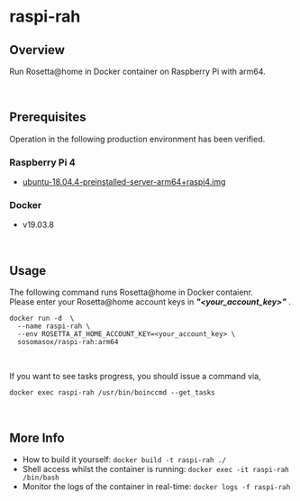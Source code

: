 # raspi-rah
## Overview
Run Rosetta@home in Docker container on Raspberry Pi with arm64.

&nbsp;



## Prerequisites
Operation in the following production environment has been verified.  

### Raspberry Pi 4
 - [ubuntu-18.04.4-preinstalled-server-arm64+raspi4.img](https://ubuntu.com/download/raspberry-pi)

### Docker
 - v19.03.8

&nbsp;



## Usage
The following command runs Rosetta@home in Docker contaienr.  
Please enter your Rosetta@home account keys in _**"\<your_account_key\>"**_ .  

```
docker run -d  \
  --name raspi-rah \
  --env ROSETTA_AT_HOME_ACCOUNT_KEY=<your_account_key> \
  sosomasox/raspi-rah:arm64
```

&nbsp;

If you want to see tasks progress, you should issue a command via,

```
docker exec raspi-rah /usr/bin/boinccmd --get_tasks
```

&nbsp;



## More Info
- How to build it yourself: ```docker build -t raspi-rah ./```
- Shell access whilst the container is running: ```docker exec -it raspi-rah /bin/bash```
- Monitor the logs of the container in real-time: ```docker logs -f raspi-rah```
